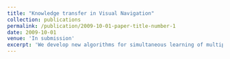 ```yaml
---
title: "Knowledge transfer in Visual Navigation"
collection: publications
permalink: /publication/2009-10-01-paper-title-number-1
date: 2009-10-01
venue: 'In submission'
excerpt: 'We develop new algorithms for simultaneous learning of multiple tasks (e.g., image classification, depth estimation), and for adapting to unseen task/domain distributions within those high-level tasks (e.g., different environments). First, we learn common representations underlying all tasks. We then propose an attention mechanism to dynamically specialize the network, at runtime, for each task. Our approach is based on weighting each feature map of the backbone network, based on its relevance to a particular task.'
---
```

